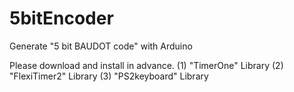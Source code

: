 # 5bitEncoder

Generate "5 bit BAUDOT code" with Arduino 

Please download and install in advance.
(1) "TimerOne" Library 
(2) "FlexiTimer2" Library
(3) "PS2keyboard" Library
